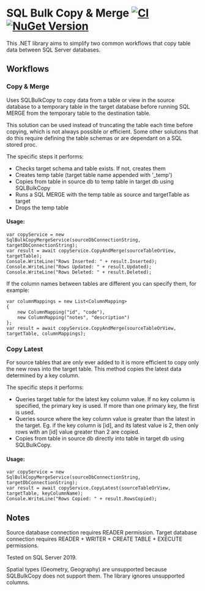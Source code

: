 ﻿# SQL Bulk Copy & Merge [![CI](https://github.com/stevekirks/sql-bulk-copy-merge/actions/workflows/ci.yml/badge.svg)](https://github.com/stevekirks/sql-bulk-copy-merge/actions/workflows/ci.yml) [![NuGet Version](http://img.shields.io/nuget/v/SqlBulkCopyMerge.svg?style=flat)](https://www.nuget.org/packages/SqlBulkCopyMerge/)

This .NET library aims to simplify two common workflows that copy table data between SQL Server databases.

## Workflows

### Copy & Merge
Uses SQLBulkCopy to copy data from a table or view in the source database to a temporary table in the target database before running SQL MERGE from the temporary table to the destination table.

This solution can be used instead of truncating the table each time before copying, which is not always possible or efficient.
Some other solutions that do this require defining the table schemas or are dependant on a SQL stored proc.

The specific steps it performs:
-   Checks target schema and table exists. If not, creates them
-   Creates temp table (target table name appended with '_temp')
-   Copies from table in source db to temp table in target db using SQLBulkCopy
-   Runs a SQL MERGE with the temp table as source and targetTable as target
-   Drops the temp table

#### Usage:
```
var copyService = new SqlBulkCopyMergeService(sourceDbConnectionString, targetDbConnectionString);
var result = await copyService.CopyAndMerge(sourceTableOrView, targetTable);
Console.WriteLine("Rows Inserted: " + result.Inserted);
Console.WriteLine("Rows Updated: " + result.Updated);
Console.WriteLine("Rows Deleted: " + result.Deleted);
```

If the column names between tables are different you can specify them, for example:
```
var columnMappings = new List<ColumnMapping>
{
    new ColumnMapping("id", "code"),
    new ColumnMapping("notes", "description")
};
var result = await copyService.CopyAndMerge(sourceTableOrView, targetTable, columnMappings);
```

### Copy Latest
For source tables that are only ever added to it is more efficient to copy only the new rows into the target table.
This method copies the latest data determined by a key column.

The specific steps it performs:
-   Queries target table for the latest key column value.
    If no key column is specified, the primary key is used. If more than one primary key, the first is used.
-   Queries source where the key column value is greater than the latest in the target.
    Eg. if the key column is [id], and its latest value is 2, then only rows with an [id] value greater than 2 are copied.
-   Copies from table in source db directly into table in target db using SQLBulkCopy.

#### Usage:
```
var copyService = new SqlBulkCopyMergeService(sourceDbConnectionString, targetDbConnectionString);
var result = await copyService.CopyLatest(sourceTableOrView, targetTable, keyColumnName);
Console.WriteLine("Rows Copied: " + result.RowsCopied);
```

## Notes
Source database connection requires READER permission.
Target database connection requires READER + WRITER + CREATE TABLE + EXECUTE permissions.

Tested on SQL Server 2019.

Spatial types (Geometry, Geography) are unsupported because SQLBulkCopy does not support them. The library ignores unsupported columns.
